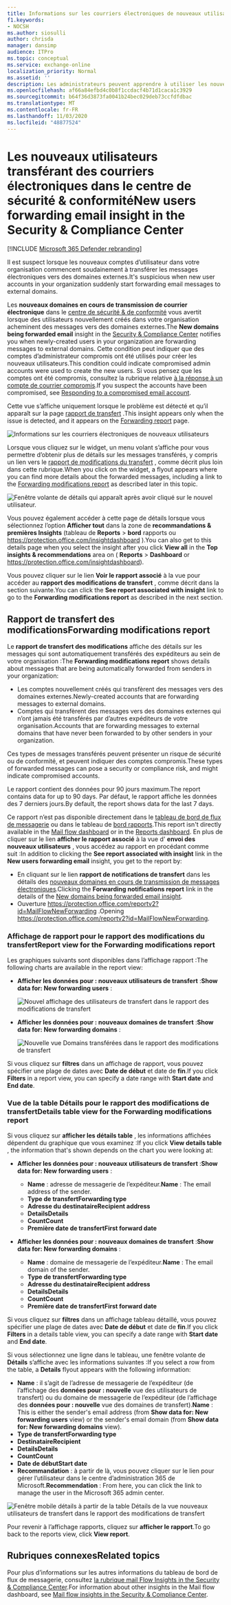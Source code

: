 ```yaml
---
title: Informations sur les courriers électroniques de nouveaux utilisateurs
f1.keywords:
- NOCSH
ms.author: siosulli
author: chrisda
manager: dansimp
audience: ITPro
ms.topic: conceptual
ms.service: exchange-online
localization_priority: Normal
ms.assetid: ''
description: Les administrateurs peuvent apprendre à utiliser les nouveaux utilisateurs pour transférer des courriers électroniques dans le centre de sécurité & conformité afin de déterminer quand les utilisateurs de leur organisation acheminent les messages vers de nouveaux domaines.
ms.openlocfilehash: af66a84efbd4c0b8f1ccdacf4b71d1caca1c3929
ms.sourcegitcommit: b64f36d3873fa0041b24bec029deb73ccfdfdbac
ms.translationtype: MT
ms.contentlocale: fr-FR
ms.lasthandoff: 11/03/2020
ms.locfileid: "48877524"
---
```

# <a name="new-users-forwarding-email-insight-in-the-security--compliance-center"></a><span data-ttu-id="2b5f5-103">Les nouveaux utilisateurs transférant des courriers électroniques dans le centre de sécurité & conformité</span><span class="sxs-lookup"><span data-stu-id="2b5f5-103">New users forwarding email insight in the Security & Compliance Center</span></span>

[!INCLUDE [Microsoft 365 Defender rebranding](../includes/microsoft-defender-for-office.md)]


<span data-ttu-id="2b5f5-104">Il est suspect lorsque les nouveaux comptes d’utilisateur dans votre organisation commencent soudainement à transférer les messages électroniques vers des domaines externes.</span><span class="sxs-lookup"><span data-stu-id="2b5f5-104">It's suspicious when new user accounts in your organization suddenly start forwarding email messages to external domains.</span></span>

<span data-ttu-id="2b5f5-105">Les **nouveaux domaines en cours de transmission de courrier électronique** dans le [centre de sécurité & de conformité](https://protection.office.com) vous avertit lorsque des utilisateurs nouvellement créés dans votre organisation acheminent des messages vers des domaines externes.</span><span class="sxs-lookup"><span data-stu-id="2b5f5-105">The **New domains being forwarded email** insight in the [Security & Compliance Center](https://protection.office.com) notifies you when newly-created users in your organization are forwarding messages to external domains.</span></span> <span data-ttu-id="2b5f5-106">Cette condition peut indiquer que des comptes d’administrateur compromis ont été utilisés pour créer les nouveaux utilisateurs.</span><span class="sxs-lookup"><span data-stu-id="2b5f5-106">This condition could indicate compromised admin accounts were used to create the new users.</span></span> <span data-ttu-id="2b5f5-107">Si vous pensez que les comptes ont été compromis, consultez la rubrique relative [à la réponse à un compte de courrier compromis](https://docs.microsoft.com/microsoft-365/security/office-365-security/responding-to-a-compromised-email-account).</span><span class="sxs-lookup"><span data-stu-id="2b5f5-107">If you suspect the accounts have been compromised, see [Responding to a compromised email account](https://docs.microsoft.com/microsoft-365/security/office-365-security/responding-to-a-compromised-email-account).</span></span>

<span data-ttu-id="2b5f5-108">Cette vue s’affiche uniquement lorsque le problème est détecté et qu’il apparaît sur la page [rapport de transfert](view-mail-flow-reports.md#forwarding-report) .</span><span class="sxs-lookup"><span data-stu-id="2b5f5-108">This insight appears only when the issue is detected, and it appears on the [Forwarding report](view-mail-flow-reports.md#forwarding-report) page.</span></span>

![Informations sur les courriers électroniques de nouveaux utilisateurs](../../media/mfi-new-users-forwarding-email.png)

<span data-ttu-id="2b5f5-110">Lorsque vous cliquez sur le widget, un menu volant s’affiche pour vous permettre d’obtenir plus de détails sur les messages transférés, y compris un lien vers le [rapport de modifications du transfert](#forwarding-modifications-report) , comme décrit plus loin dans cette rubrique.</span><span class="sxs-lookup"><span data-stu-id="2b5f5-110">When you click on the widget, a flyout appears where you can find more details about the forwarded messages, including a link to the [Forwarding modifications report](#forwarding-modifications-report) as described later in this topic.</span></span>

![Fenêtre volante de détails qui apparaît après avoir cliqué sur le nouvel utilisateur.](../../media/mfi-new-users-forwarding-email-details.png)

<span data-ttu-id="2b5f5-112">Vous pouvez également accéder à cette page de détails lorsque vous sélectionnez l’option **Afficher tout** dans la zone de **recommandations & premières Insights** (tableau de **Reports** \> **bord** rapports ou <https://protection.office.com/insightdashboard> ).</span><span class="sxs-lookup"><span data-stu-id="2b5f5-112">You can also get to this details page when you select the insight after you click **View all** in the **Top insights & recommendations** area on ( **Reports** \> **Dashboard** or <https://protection.office.com/insightdashboard>).</span></span>

<span data-ttu-id="2b5f5-113">Vous pouvez cliquer sur le lien **Voir le rapport associé** à la vue pour accéder au **rapport des modifications de transfert** , comme décrit dans la section suivante.</span><span class="sxs-lookup"><span data-stu-id="2b5f5-113">You can click the **See report associated with insight** link to go to the **Forwarding modifications report** as described in the next section.</span></span>

## <a name="forwarding-modifications-report"></a><span data-ttu-id="2b5f5-114">Rapport de transfert des modifications</span><span class="sxs-lookup"><span data-stu-id="2b5f5-114">Forwarding modifications report</span></span>

<span data-ttu-id="2b5f5-115">Le **rapport de transfert des modifications** affiche des détails sur les messages qui sont automatiquement transférés des expéditeurs au sein de votre organisation :</span><span class="sxs-lookup"><span data-stu-id="2b5f5-115">The **Forwarding modifications report** shows details about messages that are being automatically forwarded from senders in your organization:</span></span>

- <span data-ttu-id="2b5f5-116">Les comptes nouvellement créés qui transfèrent des messages vers des domaines externes.</span><span class="sxs-lookup"><span data-stu-id="2b5f5-116">Newly-created accounts that are forwarding messages to external domains.</span></span>
- <span data-ttu-id="2b5f5-117">Comptes qui transfèrent des messages vers des domaines externes qui n’ont jamais été transférés par d’autres expéditeurs de votre organisation.</span><span class="sxs-lookup"><span data-stu-id="2b5f5-117">Accounts that are forwarding messages to external domains that have never been forwarded to by other senders in your organization.</span></span>

<span data-ttu-id="2b5f5-118">Ces types de messages transférés peuvent présenter un risque de sécurité ou de conformité, et peuvent indiquer des comptes compromis.</span><span class="sxs-lookup"><span data-stu-id="2b5f5-118">These types of forwarded messages can pose a security or compliance risk, and might indicate compromised accounts.</span></span>

<span data-ttu-id="2b5f5-119">Le rapport contient des données pour 90 jours maximum.</span><span class="sxs-lookup"><span data-stu-id="2b5f5-119">The report contains data for up to 90 days.</span></span> <span data-ttu-id="2b5f5-120">Par défaut, le rapport affiche les données des 7 derniers jours.</span><span class="sxs-lookup"><span data-stu-id="2b5f5-120">By default, the report shows data for the last 7 days.</span></span>

<span data-ttu-id="2b5f5-121">Ce rapport n’est pas disponible directement dans le [tableau de bord de flux de messagerie](mail-flow-insights-v2.md) ou dans le tableau de [bord rapports](view-mail-flow-reports.md).</span><span class="sxs-lookup"><span data-stu-id="2b5f5-121">This report isn't directly available in the [Mail flow dashboard](mail-flow-insights-v2.md) or in the [Reports dashboard](view-mail-flow-reports.md).</span></span> <span data-ttu-id="2b5f5-122">En plus de cliquer sur le lien **afficher le rapport associé** à la vue d' **envoi des nouveaux utilisateurs** , vous accédez au rapport en procédant comme suit :</span><span class="sxs-lookup"><span data-stu-id="2b5f5-122">In addition to clicking the **See report associated with insight** link in the **New users forwarding email** insight, you get to the report by:</span></span>

- <span data-ttu-id="2b5f5-123">En cliquant sur le lien **rapport de notifications de transfert** dans les détails des [nouveaux domaines en cours de transmission de messages électroniques](mfi-new-domains-being-forwarded-email.md).</span><span class="sxs-lookup"><span data-stu-id="2b5f5-123">Clicking the **Forwarding notifications report** link in the details of the [New domains being forwarded email insight](mfi-new-domains-being-forwarded-email.md).</span></span>
- <span data-ttu-id="2b5f5-124">Ouverture <https://protection.office.com/reportv2?id=MailFlowNewForwarding> .</span><span class="sxs-lookup"><span data-stu-id="2b5f5-124">Opening <https://protection.office.com/reportv2?id=MailFlowNewForwarding>.</span></span>

### <a name="report-view-for-the-forwarding-modifications-report"></a><span data-ttu-id="2b5f5-125">Affichage de rapport pour le rapport des modifications du transfert</span><span class="sxs-lookup"><span data-stu-id="2b5f5-125">Report view for the Forwarding modifications report</span></span>

<span data-ttu-id="2b5f5-126">Les graphiques suivants sont disponibles dans l’affichage rapport :</span><span class="sxs-lookup"><span data-stu-id="2b5f5-126">The following charts are available in the report view:</span></span>

- <span data-ttu-id="2b5f5-127">**Afficher les données pour : nouveaux utilisateurs de transfert** :</span><span class="sxs-lookup"><span data-stu-id="2b5f5-127">**Show data for: New forwarding users** :</span></span>

  ![Nouvel affichage des utilisateurs de transfert dans le rapport des modifications de transfert](../../media/forwarding-modifications-report-new-forwarding-users.png)

- <span data-ttu-id="2b5f5-129">**Afficher les données pour : nouveaux domaines de transfert** :</span><span class="sxs-lookup"><span data-stu-id="2b5f5-129">**Show data for: New forwarding domains** :</span></span>

  ![Nouvelle vue Domains transférées dans le rapport des modifications de transfert](../../media/forwarding-modifications-report-new-forwarded-domains.png)

<span data-ttu-id="2b5f5-131">Si vous cliquez sur **filtres** dans un affichage de rapport, vous pouvez spécifier une plage de dates avec **Date de début** et date de **fin**.</span><span class="sxs-lookup"><span data-stu-id="2b5f5-131">If you click **Filters** in a report view, you can specify a date range with **Start date** and **End date**.</span></span>

### <a name="details-table-view-for-the-forwarding-modifications-report"></a><span data-ttu-id="2b5f5-132">Vue de la table Détails pour le rapport des modifications de transfert</span><span class="sxs-lookup"><span data-stu-id="2b5f5-132">Details table view for the Forwarding modifications report</span></span>

<span data-ttu-id="2b5f5-133">Si vous cliquez sur **afficher les détails table** , les informations affichées dépendent du graphique que vous examinez :</span><span class="sxs-lookup"><span data-stu-id="2b5f5-133">If you click **View details table** , the information that's shown depends on the chart you were looking at:</span></span>

- <span data-ttu-id="2b5f5-134">**Afficher les données pour : nouveaux utilisateurs de transfert** :</span><span class="sxs-lookup"><span data-stu-id="2b5f5-134">**Show data for: New forwarding users** :</span></span>

  - <span data-ttu-id="2b5f5-135">**Name** : adresse de messagerie de l’expéditeur.</span><span class="sxs-lookup"><span data-stu-id="2b5f5-135">**Name** : The email address of the sender.</span></span>
  - <span data-ttu-id="2b5f5-136">**Type de transfert**</span><span class="sxs-lookup"><span data-stu-id="2b5f5-136">**Forwarding type**</span></span>
  - <span data-ttu-id="2b5f5-137">**Adresse du destinataire**</span><span class="sxs-lookup"><span data-stu-id="2b5f5-137">**Recipient address**</span></span>
  - <span data-ttu-id="2b5f5-138">**Details**</span><span class="sxs-lookup"><span data-stu-id="2b5f5-138">**Details**</span></span>
  - <span data-ttu-id="2b5f5-139">**Count**</span><span class="sxs-lookup"><span data-stu-id="2b5f5-139">**Count**</span></span>
  - <span data-ttu-id="2b5f5-140">**Première date de transfert**</span><span class="sxs-lookup"><span data-stu-id="2b5f5-140">**First forward date**</span></span>

- <span data-ttu-id="2b5f5-141">**Afficher les données pour : nouveaux domaines de transfert** :</span><span class="sxs-lookup"><span data-stu-id="2b5f5-141">**Show data for: New forwarding domains** :</span></span>

  - <span data-ttu-id="2b5f5-142">**Name** : domaine de messagerie de l’expéditeur.</span><span class="sxs-lookup"><span data-stu-id="2b5f5-142">**Name** : The email domain of the sender.</span></span>
  - <span data-ttu-id="2b5f5-143">**Type de transfert**</span><span class="sxs-lookup"><span data-stu-id="2b5f5-143">**Forwarding type**</span></span>
  - <span data-ttu-id="2b5f5-144">**Adresse du destinataire**</span><span class="sxs-lookup"><span data-stu-id="2b5f5-144">**Recipient address**</span></span>
  - <span data-ttu-id="2b5f5-145">**Details**</span><span class="sxs-lookup"><span data-stu-id="2b5f5-145">**Details**</span></span>
  - <span data-ttu-id="2b5f5-146">**Count**</span><span class="sxs-lookup"><span data-stu-id="2b5f5-146">**Count**</span></span>
  - <span data-ttu-id="2b5f5-147">**Première date de transfert**</span><span class="sxs-lookup"><span data-stu-id="2b5f5-147">**First forward date**</span></span>

<span data-ttu-id="2b5f5-148">Si vous cliquez sur **filtres** dans un affichage tableau détaillé, vous pouvez spécifier une plage de dates avec **Date de début** et date de **fin**.</span><span class="sxs-lookup"><span data-stu-id="2b5f5-148">If you click **Filters** in a details table view, you can specify a date range with **Start date** and **End date**.</span></span>

<span data-ttu-id="2b5f5-149">Si vous sélectionnez une ligne dans le tableau, une fenêtre volante de **Détails** s’affiche avec les informations suivantes :</span><span class="sxs-lookup"><span data-stu-id="2b5f5-149">If you select a row from the table, a **Details** flyout appears with the following information:</span></span>

- <span data-ttu-id="2b5f5-150">**Name** : il s’agit de l’adresse de messagerie de l’expéditeur (de l’affichage des **données pour : nouvelle** vue des utilisateurs de transfert) ou du domaine de messagerie de l’expéditeur (de l’affichage des **données pour : nouvelle** vue des domaines de transfert).</span><span class="sxs-lookup"><span data-stu-id="2b5f5-150">**Name** : This is either the sender's email address (from **Show data for: New forwarding users** view) or the sender's email domain (from **Show data for: New forwarding domains** view).</span></span>
- <span data-ttu-id="2b5f5-151">**Type de transfert**</span><span class="sxs-lookup"><span data-stu-id="2b5f5-151">**Forwarding type**</span></span>
- <span data-ttu-id="2b5f5-152">**Destinataire**</span><span class="sxs-lookup"><span data-stu-id="2b5f5-152">**Recipient**</span></span>
- <span data-ttu-id="2b5f5-153">**Details**</span><span class="sxs-lookup"><span data-stu-id="2b5f5-153">**Details**</span></span>
- <span data-ttu-id="2b5f5-154">**Count**</span><span class="sxs-lookup"><span data-stu-id="2b5f5-154">**Count**</span></span>
- <span data-ttu-id="2b5f5-155">**Date de début**</span><span class="sxs-lookup"><span data-stu-id="2b5f5-155">**Start date**</span></span>
- <span data-ttu-id="2b5f5-156">**Recommandation** : à partir de là, vous pouvez cliquer sur le lien pour gérer l’utilisateur dans le centre d’administration 365 de Microsoft.</span><span class="sxs-lookup"><span data-stu-id="2b5f5-156">**Recommendation** : From here, you can click the link to manage the user in the Microsoft 365 admin center.</span></span>

![Fenêtre mobile détails à partir de la table Détails de la vue nouveaux utilisateurs de transfert dans le rapport des modifications de transfert](../../media/mfi-forwarding-modifications-report-new-forwarding-users-view-details-table-details.png)

<span data-ttu-id="2b5f5-158">Pour revenir à l’affichage rapports, cliquez sur **afficher le rapport**.</span><span class="sxs-lookup"><span data-stu-id="2b5f5-158">To go back to the reports view, click **View report**.</span></span>

## <a name="related-topics"></a><span data-ttu-id="2b5f5-159">Rubriques connexes</span><span class="sxs-lookup"><span data-stu-id="2b5f5-159">Related topics</span></span>

<span data-ttu-id="2b5f5-160">Pour plus d’informations sur les autres informations du tableau de bord de flux de messagerie, consultez [la rubrique mail Flow Insights in the Security & Compliance Center](mail-flow-insights-v2.md).</span><span class="sxs-lookup"><span data-stu-id="2b5f5-160">For information about other insights in the Mail flow dashboard, see [Mail flow insights in the Security & Compliance Center](mail-flow-insights-v2.md).</span></span>
